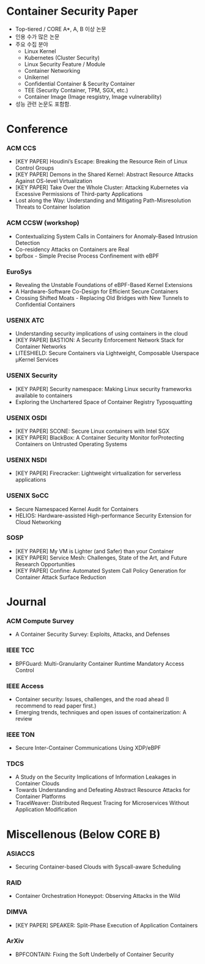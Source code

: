# Container Security Paper
- Top-tiered / CORE A*, A, B 이상 논문 
- 인용 수가 많은 논문
- 주요 수집 분야
    - Linux Kernel
    - Kubernetes (Cluster Security)
    - Linux Security Feature / Module
    - Container Networking
    - Unikernel
    - Confidential Container & Security Container
    - TEE (Security Container, TPM, SGX, etc.)
    - Container Image (Image resgistry, Image vulnerability)
- 성능 관련 논문도 포함함.

# Conference

### ACM CCS
- [KEY PAPER] Houdini’s Escape: Breaking the Resource Rein of Linux Control Groups   
- [KEY PAPER] Demons in the Shared Kernel: Abstract Resource Attacks Against OS-level Virtualization   
- [KEY PAPER] Take Over the Whole Cluster: Attacking Kubernetes via Excessive Permissions of Third-party Applications
- Lost along the Way: Understanding and Mitigating Path-Misresolution Threats to Container Isolation

### ACM CCSW (workshop)
- Contextualizing System Calls in Containers for Anomaly-Based Intrusion Detection
- Co-residency Attacks on Containers are Real
- bpfbox - Simple Precise Process Confinement with eBPF

### EuroSys
- Revealing the Unstable Foundations of eBPF-Based Kernel Extensions   
- A Hardware-Software Co-Design for Efficient Secure Containers   
- Crossing Shifted Moats - Replacing Old Bridges with New Tunnels to Confidential Containers

### USENIX ATC
- Understanding security implications of using containers in the cloud
- [KEY PAPER] BASTION: A Security Enforcement Network Stack for Container Networks   
- LITESHIELD: Secure Containers via Lightweight, Composable Userspace μKernel Services

### USENIX Security
- [KEY PAPER] Security namespace: Making Linux security frameworks available to containers
- Exploring the Unchartered Space of Container Registry Typosquatting   

### USENIX OSDI
- [KEY PAPER] SCONE: Secure Linux containers with Intel SGX
- [KEY PAPER] BlackBox: A Container Security Monitor forProtecting Containers on Untrusted Operating Systems

### USENIX NSDI
- [KEY PAPER] Firecracker: Lightweight virtualization for serverless applications

### USENIX SoCC
- Secure Namespaced Kernel Audit for Containers   
- HELIOS: Hardware-assisted High-performance Security Extension for Cloud Networking

### SOSP
- [KEY PAPER] My VM is Lighter (and Safer) than your Container
- [KEY PAPER] Service Mesh: Challenges, State of the Art, and Future Research Opportunities
- [KEY PAPER] Confine: Automated System Call Policy Generation for Container Attack Surface Reduction

# Journal

### ACM Compute Survey
- A Container Security Survey: Exploits, Attacks, and Defenses

### IEEE TCC
- BPFGuard: Multi-Granularity Container Runtime Mandatory Access Control

### IEEE Access 
- Container security: Issues, challenges, and the road ahead (I recommend to read paper first.)
- Emerging trends, techniques and open issues of containerization: A review

### IEEE TON
- Secure Inter-Container Communications Using XDP/eBPF

### TDCS
- A Study on the Security Implications of Information Leakages in Container Clouds   
- Towards Understanding and Defeating Abstract Resource Attacks for Container Platforms
- TraceWeaver: Distributed Request Tracing for Microservices Without Application Modification

# Miscellenous (Below CORE B)

### ASIACCS
- Securing Container-based Clouds with Syscall-aware Scheduling

### RAID
- Container Orchestration Honeypot: Observing Attacks in the Wild   

### DIMVA
- [KEY PAPER] SPEAKER: Split-Phase Execution of Application Containers   

### ArXiv
- BPFCONTAIN: Fixing the Soft Underbelly of Container Security

